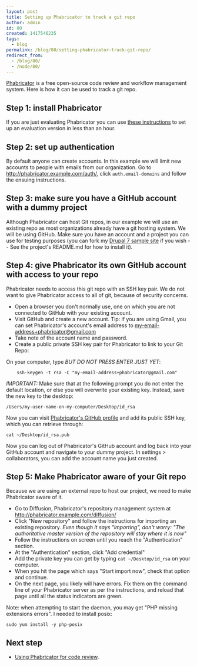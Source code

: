 ```yaml
---
layout: post
title: Setting up Phabricator to track a git repo
author: admin
id: 80
created: 1417546235
tags:
  - blog
permalink: /blog/80/setting-phabricator-track-git-repo/
redirect_from:
  - /blog/80/
  - /node/80/
---
```

[Phabricator](http://phabricator.org) is a free open-source code review and workflow management system. Here is how it can be used to track a git repo.

Step 1: install Phabricator
---------------------------

If you are just evaluating Phabricator you can use [these instructions](http://dcycleproject.org/blog/79/installing-evaluation-version-phabricator) to set up an evaluation version in less than an hour.

Step 2: set up authentication
-----------------------------

By default anyone can create accounts. In this example we will limit new accounts to people with emails from our organization. Go to http://phabricator.example.com/auth/, click `auth.email-domains` and follow the ensuing instructions.

Step 3: make sure you have a GitHub account with a dummy project
----------------------------------------------------------------

Although Phabricator can host Git repos, in our example we will use an existing repo as most organizations already have a git hosting system. We will be using GitHub. Make sure you have an account and a project you can use for testing purposes (you can fork my [Drupal 7 sample site](https://github.com/alberto56/drupal7ci_stage2) if you wish -- See the project's README.md for how to install it).

Step 4: give Phabricator its own GitHub account with access to your repo
------------------------------------------------------------------------

Phabricator needs to access this git repo with an SSH key pair. We do not want to give Phabricator access to all of git, because of security concerns.

 * Open a browser you don't normally use, one on which you are not connected to GitHub with your existing account.
 * Visit GitHub and create a new account. Tip: if you are using Gmail, you can set Phabricator's account's email address to my-email-address+phabricator@gmail.com
 * Take note of the account name and password.
 * Create a public private SSH key pair for Phabricator to link to your Git Repo:

On your computer, type *BUT DO NOT PRESS ENTER JUST YET*:

		ssh-keygen -t rsa -C "my-email-address+phabricator@gmail.com"

*IMPORTANT:* Make sure that at the following prompt you do not enter the default location, or else you will overwrite your existing key. Instead, save the new key to the desktop:

    /Users/my-user-name-on-my-computer/Desktop/id_rsa

Now you can visit [Phabricator's GitHub profile](https://github.com/settings/ssh) and add its public SSH key, which you can retrieve through:

    cat ~/Desktop/id_rsa.pub

Now you can log out of Phabricator's GitHub account and log back into your GitHub account and navigate to your dummy project. In settings > collaborators, you can add the account name you just created.

Step 5: Make Phabricator aware of your Git repo
-----------------------------------------------

Because we are using an external repo to host our project, we need to make Phabricator aware of it.

 * Go to Diffusion, Phabricator's repository management system at http://phabricator.example.com/diffusion/
 * Click "New repository" and follow the instructions for importing an existing repository. *Even though it says "importing", don't worry: "The authoritative master version of the repository will stay where it is now"*
 * Follow the instructions on screen until you reach the "Authentication" section.
 * At the "Authentication" section, click "Add credential"
 * Add the private key you can get by typing `cat ~/Desktop/id_rsa` on your computer.
 * When you hit the page which says "Start import now", check that option and continue.
 * On the next page, you likely will have errors. Fix them on the command line of your Phabricator server as per the instructions, and reload that page until all the status indicators are green.

Note: when attempting to start the daemon, you may get "PHP missing extensions errors". I needed to install posix:

    sudo yum install -y php-posix

Next step
----------

 * [Using Phabricator for code review](http://dcycleproject.org/blog/81/setting-phabricator-review-code).
